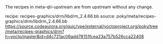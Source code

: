 The recipes in meta-qti-upstream are from upstream without any change.

recipe: recipes-graphics/drm/libdrm_2.4.66.bb
source: poky/meta/recipes-graphics/drm/libdrm_2.4.66.bb
        https://source.codeaurora.org/quic/ype/external/yoctoproject.org/poky/tree/meta/recipes-graphics/drm?h=yocto/master&id=d4c721ac06add78151fcea23a757b526cca22408


